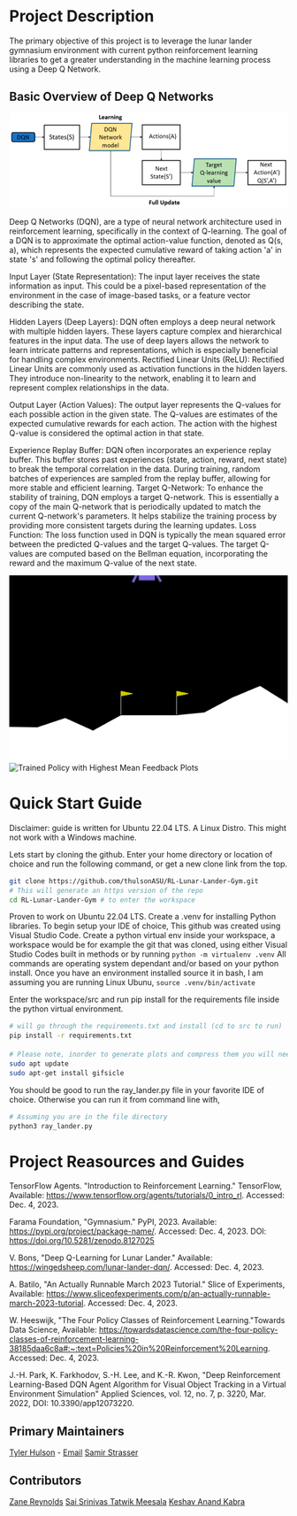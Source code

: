 # Project Description

The primary objective of this project is to leverage the lunar lander gymnasium environment with current python reinforcement learning libraries to get a greater understanding in the machine learning process using a Deep Q Network.

## Basic Overview of Deep Q Networks

![DQN Network Structure](src/images/README/Picture1.png)

Deep Q Networks (DQN), are a type of neural network architecture used in reinforcement learning, specifically in the context of Q-learning. The goal of a DQN is to approximate the optimal action-value function, denoted as Q(s, a), which represents the expected cumulative reward of taking action 'a' in state 's' and following the optimal policy thereafter.

Input Layer (State Representation): The input layer receives the state information as input. This could be a pixel-based representation of the environment in the case of image-based tasks, or a feature vector describing the state.

Hidden Layers (Deep Layers): DQN often employs a deep neural network with multiple hidden layers. These layers capture complex and hierarchical features in the input data. The use of deep layers allows the network to learn intricate patterns and representations, which is especially beneficial for handling complex environments.
Rectified Linear Units (ReLU): Rectified Linear Units are commonly used as activation functions in the hidden layers. They introduce non-linearity to the network, enabling it to learn and represent complex relationships in the data.

Output Layer (Action Values): The output layer represents the Q-values for each possible action in the given state. The Q-values are estimates of the expected cumulative rewards for each action. The action with the highest Q-value is considered the optimal action in that state.

Experience Replay Buffer: DQN often incorporates an experience replay buffer. This buffer stores past experiences (state, action, reward, next state) to break the temporal correlation in the data. During training, random batches of experiences are sampled from the replay buffer, allowing for more stable and efficient learning.
Target Q-Network: To enhance the stability of training, DQN employs a target Q-network. This is essentially a copy of the main Q-network that is periodically updated to match the current Q-network's parameters. It helps stabilize the training process by providing more consistent targets during the learning updates.
Loss Function: The loss function used in DQN is typically the mean squared error between the predicted Q-values and the target Q-values. The target Q-values are computed based on the Bellman equation, incorporating the reward and the maximum Q-value of the next state.

![Trained Policy with Highest Mean Env Render](<src/images/saved_renders/The episode with the highest MEAN (every 10th point) is 840 at a value of 271.7456338227941/envRender.gif>)
![Trained Policy with Highest Mean Feedback Plots](<src/images/saved_renders/The episode with the highest MEAN (every 10th point) is 840 at a value of 271.7456338227941/plots.gif>)


# Quick Start Guide

Disclaimer: guide is written for Ubuntu 22.04 LTS. A Linux Distro. This might not work with a Windows machine.

Lets start by cloning the github. Enter your home directory or location of choice and run the following command, or get a new clone link from the top.
```bash
git clone https://github.com/thulsonASU/RL-Lunar-Lander-Gym.git
# This will generate an https version of the repo
cd RL-Lunar-Lander-Gym # to enter the workspace
```

Proven to work on Ubuntu 22.04 LTS. Create a .venv for installing Python libraries. To begin setup your IDE of choice, This github was created using Visual Studio Code. Create a python virtual env inside your workspace, a workspace would be for example the git that was cloned, using either Visual Studio Codes built in methods or by running ```python -m virtualenv .venv``` All commands are operating system dependant and/or based on your python install. Once you have an environment installed source it in bash, I am assuming you are running Linux Ubunu, ```source .venv/bin/activate```

Enter the workspace/src and run pip install for the requirements file inside the python virtual environment.
```bash
# will go through the requirements.txt and install (cd to src to run)
pip install -r requirements.txt

# Please note, inorder to generate plots and compress them you will need gifsicle, a Linux gif software, install using apt pkgs
sudo apt update
sudo apt-get install gifsicle
```

You should be good to run the ray_lander.py file in your favorite IDE of choice. Otherwise you can run it from command line with,
```bash
# Assuming you are in the file directory
python3 ray_lander.py
```

# Project Reasources and Guides

TensorFlow Agents. "Introduction to Reinforcement Learning." TensorFlow, Available: https://www.tensorflow.org/agents/tutorials/0_intro_rl. Accessed: Dec. 4, 2023.

Farama Foundation, "Gymnasium." PyPI, 2023. Available: https://pypi.org/project/package-name/. Accessed: Dec. 4, 2023. DOI: https://doi.org/10.5281/zenodo.8127025

V. Bons, "Deep Q-Learning for Lunar Lander." Available: https://wingedsheep.com/lunar-lander-dqn/. Accessed: Dec. 4, 2023.

A. Batilo, "An Actually Runnable March 2023 Tutorial." Slice of Experiments, Available: https://www.sliceofexperiments.com/p/an-actually-runnable-march-2023-tutorial. Accessed: Dec. 4, 2023.

W. Heeswijk, "The Four Policy Classes of Reinforcement Learning."Towards Data Science,  Available: https://towardsdatascience.com/the-four-policy-classes-of-reinforcement-learning-38185daa6c8a#:~:text=Policies%20in%20Reinforcement%20Learning. Accessed: Dec. 4, 2023.

J.-H. Park, K. Farkhodov, S.-H. Lee, and K.-R. Kwon, "Deep Reinforcement Learning-Based DQN Agent Algorithm for Visual Object Tracking in a Virtual Environment Simulation" Applied Sciences, vol. 12, no. 7, p. 3220, Mar. 2022,  DOI: 10.3390/app12073220.


## Primary Maintainers
[Tyler Hulson](https://github.com/thulsonASU) - [Email](thulson@asu.edu)
[Samir Strasser](https://github.com/samir-strasser)
## Contributors
[Zane Reynolds](https://github.com/zdreynol)
[Sai Srinivas Tatwik Meesala](https://github.com/Tatwik19)
[Keshav Anand Kabra](https://github.com/keshavkabra1521)


